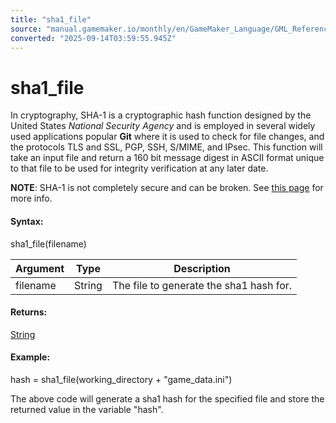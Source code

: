 ```yaml
---
title: "sha1_file"
source: "manual.gamemaker.io/monthly/en/GameMaker_Language/GML_Reference/File_Handling/Encoding_And_Hashing/sha1_file.htm"
converted: "2025-09-14T03:59:55.945Z"
---
```


# sha1\_file

In cryptography, SHA-1 is a cryptographic hash function designed by the United States _National Security Agency_ and is employed in several widely used applications popular **Git** where it is used to check for file changes, and the protocols TLS and SSL, PGP, SSH, S/MIME, and IPsec. This function will take an input file and return a 160 bit message digest in ASCII format unique to that file to be used for integrity verification at any later date.

**NOTE**: SHA-1 is not completely secure and can be broken. See [this page](https://en.wikipedia.org/wiki/SHA-1) for more info.

#### Syntax:

sha1\_file(filename)

| Argument | Type | Description |
| --- | --- | --- |
| filename | String | The file to generate the sha1 hash for. |

#### Returns:

[String](../../../GML_Overview/Data_Types.md)

#### Example:

hash = sha1\_file(working\_directory + "game\_data.ini")

The above code will generate a sha1 hash for the specified file and store the returned value in the variable "hash".